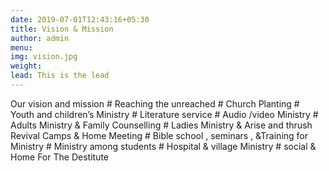 ```yaml
---
date: 2019-07-01T12:43:16+05:30
title: Vision & Mission
author: admin
menu: 
img: vision.jpg
weight: 
lead: This is the lead 
---
```

Our vision and mission 
      # Reaching the unreached
      # Church Planting 
      #  Youth and children’s Ministry
      #  Literature service
      #  Audio /video Ministry
      #  Adults Ministry & Family Counselling 
      #  Ladies Ministry & Arise and thrush Revival Camps & Home Meeting 
      #  Bible  school , seminars , &Training for Ministry
      #  Ministry among students 
      #  Hospital & village Ministry
      #  social & Home  For The Destitute 


